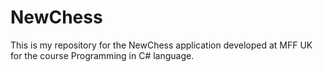 # NewChess

This is my repository for the NewChess application developed at MFF UK for the course Programming in C# language.

